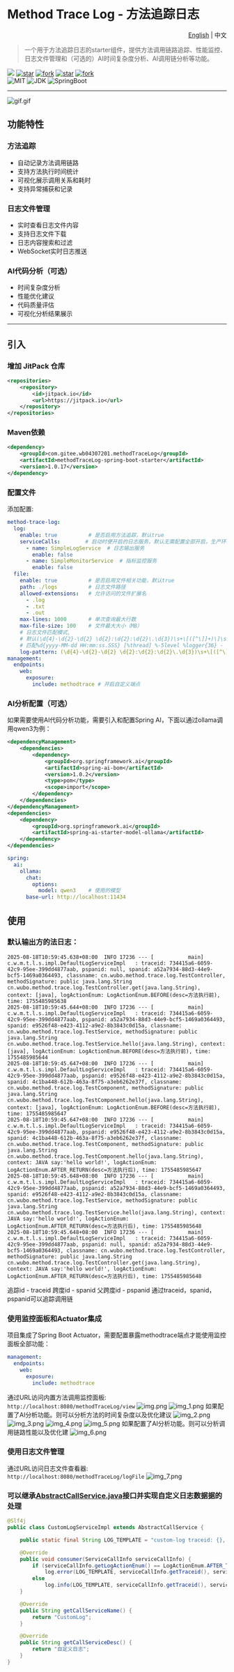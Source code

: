# Method Trace Log - 方法追踪日志

<div align="right">
  <a href="README.md">English</a> | 中文
</div>

>  一个用于方法追踪日志的starter组件，提供方法调用链路追踪、性能监控、日志文件管理和（可选的）AI时间复杂度分析、AI调用链分析等功能。

[![](https://jitpack.io/v/com.gitee.wb04307201/methodTraceLog.svg)](https://jitpack.io/#com.gitee.wb04307201/methodTraceLog)
[![star](https://gitee.com/wb04307201/methodTraceLog/badge/star.svg?theme=dark)](https://gitee.com/wb04307201/methodTraceLog)
[![fork](https://gitee.com/wb04307201/methodTraceLog/badge/fork.svg?theme=dark)](https://gitee.com/wb04307201/methodTraceLog)
[![star](https://img.shields.io/github/stars/wb04307201/methodTraceLog)](https://github.com/wb04307201/methodTraceLog)
[![fork](https://img.shields.io/github/forks/wb04307201/methodTraceLog)](https://github.com/wb04307201/methodTraceLog)  
![MIT](https://img.shields.io/badge/License-Apache2.0-blue.svg) ![JDK](https://img.shields.io/badge/JDK-17+-green.svg) ![SpringBoot](https://img.shields.io/badge/Spring%20Boot-3+-green.svg)

---

![gif.gif](gif.gif)

## 功能特性

### 方法追踪
- 自动记录方法调用链路
- 支持方法执行时间统计
- 可视化展示调用关系和耗时
- 支持异常捕获和记录

### 日志文件管理
- 实时查看日志文件内容
- 支持日志文件下载
- 日志内容搜索和过滤
- WebSocket实时日志推送

### AI代码分析（可选）
- 时间复杂度分析
- 性能优化建议
- 代码质量评估
- 可视化分析结果展示

---

## 引入

### 增加 JitPack 仓库
```xml
<repositories>
    <repository>
        <id>jitpack.io</id>
        <url>https://jitpack.io</url>
    </repository>
</repositories>
```

### Maven依赖
```xml
<dependency>
    <groupId>com.gitee.wb04307201.methodTraceLog</groupId>
    <artifactId>methodTraceLog-spring-boot-starter</artifactId>
    <version>1.0.17</version>
</dependency>
```

### 配置文件
添加配置:
```yaml
method-trace-log:
  log:
    enable: true          # 是否启用方法追踪，默认true
    serviceCalls:        # 启动时便开启的日志服务，默认无需配置全部开启，生产环境可以配置全部关闭，在需要时可通过web界面开启
      - name: SimpleLogService  # 日志输出服务
        enable: false
      - name: SimpleMonitorService  # 指标监控服务
        enable: false
  file:
    enable: true          # 是否启用文件相关功能，默认true
    path: ./logs          # 日志文件路径
    allowed-extensions:   # 允许访问的文件扩展名
      - .log
      - .txt
      - .out
    max-lines: 1000       # 单次查询最大行数
    max-file-size: 100    # 文件最大大小（MB）
    # 日志文件匹配模式, 
    # 默认(\d{4}-\d{2}-\d{2} \d{2}:\d{2}:\d{2}\.\d{3})\s+\[([^\]]+)\]\s+(\w+)\s+([^\s]+)\s*-\s*(.*)
    # 匹配%d{yyyy-MM-dd HH:mm:ss.SSS} [%thread] %-5level %logger{36} - %msg%n日志输出格式
    log-pattern: (\d{4}-\d{2}-\d{2} \d{2}:\d{2}:\d{2}\.\d{3})\s+\[([^\]]+)\]\s+(\w+)\s+([^\s]+)\s*-\s*(.*)
management:
  endpoints:
    web:
      exposure:
        include: methodtrace # 开启自定义端点
```

### AI分析配置（可选）

如果需要使用AI代码分析功能，需要引入和配置Spring AI，下面以通过ollama调用qwen3为例：
```xml
<dependencyManagement>
    <dependencies>
        <dependency>
            <groupId>org.springframework.ai</groupId>
            <artifactId>spring-ai-bom</artifactId>
            <version>1.0.2</version>
            <type>pom</type>
            <scope>import</scope>
        </dependency>
    </dependencies>
</dependencyManagement>
<dependencies>
    <dependency>
        <groupId>org.springframework.ai</groupId>
        <artifactId>spring-ai-starter-model-ollama</artifactId>
    </dependency>
</dependencies>
```

```yaml
spring:
  ai:
    ollama:
      chat:
        options:
          model: qwen3    # 使用的模型
      base-url: http://localhost:11434
```

## 使用

### 默认输出方的法日志：
```
2025-08-18T10:59:45.638+08:00  INFO 17236 --- [           main] c.w.m.t.l.s.impl.DefaultLogServiceImpl   : traceid: 734415a6-6059-42c9-95ee-399dd4877aab, pspanid: null, spanid: a52a7934-88d3-44e9-bcf5-1469a0364493, classname: cn.wubo.method.trace.log.TestController, methodSignature: public java.lang.String cn.wubo.method.trace.log.TestController.get(java.lang.String), context: [java], logActionEnum: LogActionEnum.BEFORE(desc=方法执行前), time: 1755485985638
2025-08-18T10:59:45.644+08:00  INFO 17236 --- [           main] c.w.m.t.l.s.impl.DefaultLogServiceImpl   : traceid: 734415a6-6059-42c9-95ee-399dd4877aab, pspanid: a52a7934-88d3-44e9-bcf5-1469a0364493, spanid: e9526f48-e423-4112-a9e2-8b3843c0d15a, classname: cn.wubo.method.trace.log.TestService, methodSignature: public java.lang.String cn.wubo.method.trace.log.TestService.hello(java.lang.String), context: [java], logActionEnum: LogActionEnum.BEFORE(desc=方法执行前), time: 1755485985644
2025-08-18T10:59:45.647+08:00  INFO 17236 --- [           main] c.w.m.t.l.s.impl.DefaultLogServiceImpl   : traceid: 734415a6-6059-42c9-95ee-399dd4877aab, pspanid: e9526f48-e423-4112-a9e2-8b3843c0d15a, spanid: 4c1ba448-612b-463a-8f75-a3eb6262e37f, classname: cn.wubo.method.trace.log.TestComponent, methodSignature: public java.lang.String cn.wubo.method.trace.log.TestComponent.hello(java.lang.String), context: [java], logActionEnum: LogActionEnum.BEFORE(desc=方法执行前), time: 1755485985647
2025-08-18T10:59:45.647+08:00  INFO 17236 --- [           main] c.w.m.t.l.s.impl.DefaultLogServiceImpl   : traceid: 734415a6-6059-42c9-95ee-399dd4877aab, pspanid: e9526f48-e423-4112-a9e2-8b3843c0d15a, spanid: 4c1ba448-612b-463a-8f75-a3eb6262e37f, classname: cn.wubo.method.trace.log.TestComponent, methodSignature: public java.lang.String cn.wubo.method.trace.log.TestComponent.hello(java.lang.String), context: JAVA say:'hello world!', logActionEnum: LogActionEnum.AFTER_RETURN(desc=方法执行后), time: 1755485985647
2025-08-18T10:59:45.648+08:00  INFO 17236 --- [           main] c.w.m.t.l.s.impl.DefaultLogServiceImpl   : traceid: 734415a6-6059-42c9-95ee-399dd4877aab, pspanid: a52a7934-88d3-44e9-bcf5-1469a0364493, spanid: e9526f48-e423-4112-a9e2-8b3843c0d15a, classname: cn.wubo.method.trace.log.TestService, methodSignature: public java.lang.String cn.wubo.method.trace.log.TestService.hello(java.lang.String), context: JAVA say:'hello world!', logActionEnum: LogActionEnum.AFTER_RETURN(desc=方法执行后), time: 1755485985648
2025-08-18T10:59:45.648+08:00  INFO 17236 --- [           main] c.w.m.t.l.s.impl.DefaultLogServiceImpl   : traceid: 734415a6-6059-42c9-95ee-399dd4877aab, pspanid: null, spanid: a52a7934-88d3-44e9-bcf5-1469a0364493, classname: cn.wubo.method.trace.log.TestController, methodSignature: public java.lang.String cn.wubo.method.trace.log.TestController.get(java.lang.String), context: JAVA say:'hello world!', logActionEnum: LogActionEnum.AFTER_RETURN(desc=方法执行后), time: 1755485985648
```

追踪id - traceid
跨度id - spanid
父跨度id - pspanid
通过traceid，spanid，pspanid可以追踪调用链


### 使用监控面板和Actuator集成
项目集成了Spring Boot Actuator，需要配置暴露methodtrace端点才能使用监控面板全部功能：
```yaml
management:
  endpoints:
    web:
      exposure:
        include: methodtrace
```

通过URL访问内置方法调用监控面板: `http://localhost:8080/methodTraceLog/view`
![img.png](img.png)
![img_1.png](img_1.png)
如果配置了AI分析功能。则可以分析方法的时间复杂度以及优化建议
![img_2.png](img_2.png)
![img_3.png](img_3.png)
![img_4.png](img_4.png)
![img_5.png](img_5.png)
如果配置了AI分析功能。则可以分析调用链路性能以及优化建
![img_6.png](img_6.png)


### 使用日志文件管理

通过URL访问日志文件查看器: `http://localhost:8080/methodTraceLog/logFile`
![img_7.png](img_7.png)


### 可以继承[AbstractCallService.java](methodTraceLog/src/main/java/cn/wubo/method/trace/log/AbstractCallService.java)接口并实现自定义日志数据据的处理

```java
@Slf4j
public class CustomLogServiceImpl extends AbstractCallService {

    public static final String LOG_TEMPLATE = "custom-log traceid: {}, pspanid: {}, spanid: {}, classname: {}, methodSignature: {}, context: {}, logActionEnum: {}, time: {}";

    @Override
    public void consumer(ServiceCallInfo serviceCallInfo) {
        if (serviceCallInfo.getLogActionEnum() == LogActionEnum.AFTER_THROW)
            log.error(LOG_TEMPLATE, serviceCallInfo.getTraceid(), serviceCallInfo.getPspanid(), serviceCallInfo.getSpanid(), serviceCallInfo.getClassName(), serviceCallInfo.getMethodSignature(), transContext(serviceCallInfo.getContext()), serviceCallInfo.getLogActionEnum(), serviceCallInfo.getTimeMillis());
        else
            log.info(LOG_TEMPLATE, serviceCallInfo.getTraceid(), serviceCallInfo.getPspanid(), serviceCallInfo.getSpanid(), serviceCallInfo.getClassName(), serviceCallInfo.getMethodSignature(), transContext(serviceCallInfo.getContext()), serviceCallInfo.getLogActionEnum(), serviceCallInfo.getTimeMillis());
    }

    @Override
    public String getCallServiceName() {
        return "CustomLog";
    }

    @Override
    public String getCallServiceDesc() {
        return "自定义日志";
    }
}
```





